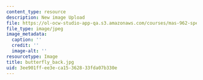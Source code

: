 ```yaml
---
content_type: resource
description: New image Upload
file: https://ol-ocw-studio-app-qa.s3.amazonaws.com/courses/mas-962-special-topics-new-textiles-spring-2010/3ee901ffee3eca15362833fda07b330e_butterfly_back.jpg
file_type: image/jpeg
image_metadata:
  caption: ''
  credit: ''
  image-alt: ''
resourcetype: Image
title: butterfly_back.jpg
uid: 3ee901ff-ee3e-ca15-3628-33fda07b330e
---
```

